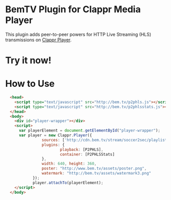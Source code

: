 # BemTV Plugin for Clappr Media Player

This plugin adds peer-to-peer powers for HTTP Live Streaming (HLS) transmissions on [Clappr Player](http://github.com/globocom/clappr).

# Try it now!


# How to Use

```html
  <head>
    <script type="text/javascript" src="http://bem.tv/p2phls.js"></script>
    <script type="text/javascript" src="http://bem.tv/p2phlsstats.js"></script>
  </head>
  <body>
    <div id="player-wrapper"></div>
    <script>
      var playerElement = document.getElementById("player-wrapper");
      var player = new Clappr.Player({
				sources: ['http://cdn.bem.tv/stream/soccer2sec/playlist.m3u8'],
				plugins: {
						playback: [P2PHLS],
						container: [P2PHLSStats]
				},
				width: 640, height: 360,
				poster: "http://www.bem.tv/assets/poster.png",
				watermark: "http://bem.tv/assets/watermark3.png"
			});      
			player.attachTo(playerElement);
    </script>
  </body>
```
